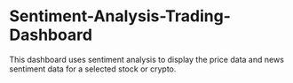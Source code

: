 # Sentiment-Analysis-Trading-Dashboard
This dashboard uses sentiment analysis to display the price data and news sentiment data for a selected stock or crypto.
